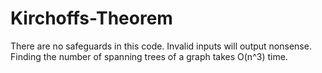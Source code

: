 # Kirchoffs-Theorem

There are no safeguards in this code. Invalid inputs will output nonsense.
Finding the number of spanning trees of a graph takes O(n^3) time.
